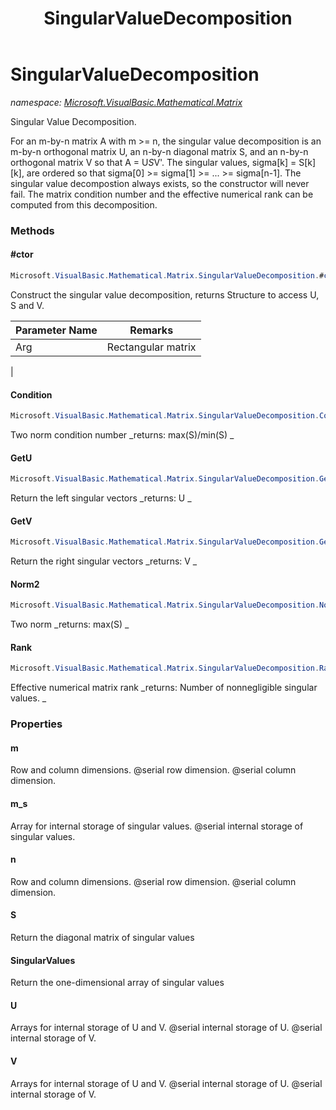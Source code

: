 ﻿---
title: SingularValueDecomposition
---

# SingularValueDecomposition
_namespace: [Microsoft.VisualBasic.Mathematical.Matrix](N-Microsoft.VisualBasic.Mathematical.Matrix.html)_

Singular Value Decomposition.
 
 For an m-by-n matrix A with m >= n, the singular value decomposition is
 an m-by-n orthogonal matrix U, an n-by-n diagonal matrix S, and
 an n-by-n orthogonal matrix V so that A = U*S*V'.
 The singular values, sigma[k] = S[k][k], are ordered so that
 sigma[0] >= sigma[1] >= ... >= sigma[n-1].
 The singular value decompostion always exists, so the constructor will
 never fail. The matrix condition number and the effective numerical
 rank can be computed from this decomposition.



### Methods

#### #ctor
```csharp
Microsoft.VisualBasic.Mathematical.Matrix.SingularValueDecomposition.#ctor(Microsoft.VisualBasic.Mathematical.Matrix.GeneralMatrix)
```
Construct the singular value decomposition, returns Structure to access U, S and V.

|Parameter Name|Remarks|
|--------------|-------|
|Arg|   Rectangular matrix
 |


#### Condition
```csharp
Microsoft.VisualBasic.Mathematical.Matrix.SingularValueDecomposition.Condition
```
Two norm condition number
_returns:      max(S)/min(S)
 _

#### GetU
```csharp
Microsoft.VisualBasic.Mathematical.Matrix.SingularValueDecomposition.GetU
```
Return the left singular vectors
_returns:      U
 _

#### GetV
```csharp
Microsoft.VisualBasic.Mathematical.Matrix.SingularValueDecomposition.GetV
```
Return the right singular vectors
_returns:      V
 _

#### Norm2
```csharp
Microsoft.VisualBasic.Mathematical.Matrix.SingularValueDecomposition.Norm2
```
Two norm
_returns:      max(S)
 _

#### Rank
```csharp
Microsoft.VisualBasic.Mathematical.Matrix.SingularValueDecomposition.Rank
```
Effective numerical matrix rank
_returns:      Number of nonnegligible singular values.
 _


### Properties

#### m
Row and column dimensions.
 @serial row dimension.
 @serial column dimension.
#### m_s
Array for internal storage of singular values.
 @serial internal storage of singular values.
#### n
Row and column dimensions.
 @serial row dimension.
 @serial column dimension.
#### S
Return the diagonal matrix of singular values
#### SingularValues
Return the one-dimensional array of singular values
#### U
Arrays for internal storage of U and V.
 @serial internal storage of U.
 @serial internal storage of V.
#### V
Arrays for internal storage of U and V.
 @serial internal storage of U.
 @serial internal storage of V.
